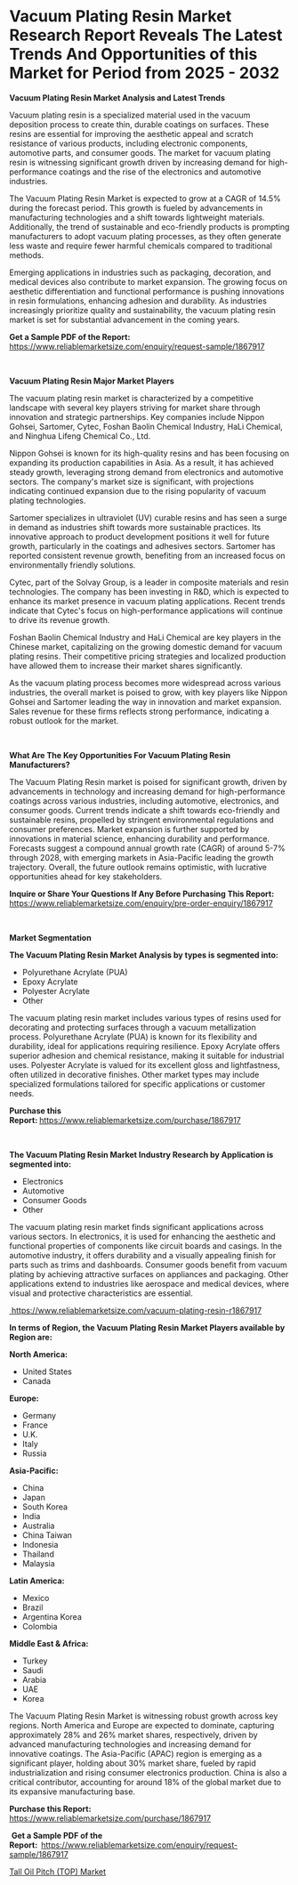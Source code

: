 <p><h1>Vacuum Plating Resin Market Research Report Reveals The Latest Trends And Opportunities of this Market for Period from 2025 - 2032</h1></p><p><strong>Vacuum Plating Resin Market Analysis and Latest Trends</strong></p>
<p><p>Vacuum plating resin is a specialized material used in the vacuum deposition process to create thin, durable coatings on surfaces. These resins are essential for improving the aesthetic appeal and scratch resistance of various products, including electronic components, automotive parts, and consumer goods. The market for vacuum plating resin is witnessing significant growth driven by increasing demand for high-performance coatings and the rise of the electronics and automotive industries.</p><p>The Vacuum Plating Resin Market is expected to grow at a CAGR of 14.5% during the forecast period. This growth is fueled by advancements in manufacturing technologies and a shift towards lightweight materials. Additionally, the trend of sustainable and eco-friendly products is prompting manufacturers to adopt vacuum plating processes, as they often generate less waste and require fewer harmful chemicals compared to traditional methods.</p><p>Emerging applications in industries such as packaging, decoration, and medical devices also contribute to market expansion. The growing focus on aesthetic differentiation and functional performance is pushing innovations in resin formulations, enhancing adhesion and durability. As industries increasingly prioritize quality and sustainability, the vacuum plating resin market is set for substantial advancement in the coming years.</p></p>
<p><strong>Get a Sample PDF of the Report:&nbsp;</strong> <a href="https://www.reliablemarketsize.com/enquiry/request-sample/1867917?utm_campaign=2520&utm_medium=2&utm_source=Github&utm_content=ia&utm_term=03042025&utm_id=vacuum-plating-resin">https://www.reliablemarketsize.com/enquiry/request-sample/1867917</a></p>
<p>&nbsp;</p>
<p><strong>Vacuum Plating Resin Major Market Players</strong></p>
<p><p>The vacuum plating resin market is characterized by a competitive landscape with several key players striving for market share through innovation and strategic partnerships. Key companies include Nippon Gohsei, Sartomer, Cytec, Foshan Baolin Chemical Industry, HaLi Chemical, and Ninghua Lifeng Chemical Co., Ltd.</p><p>Nippon Gohsei is known for its high-quality resins and has been focusing on expanding its production capabilities in Asia. As a result, it has achieved steady growth, leveraging strong demand from electronics and automotive sectors. The company's market size is significant, with projections indicating continued expansion due to the rising popularity of vacuum plating technologies.</p><p>Sartomer specializes in ultraviolet (UV) curable resins and has seen a surge in demand as industries shift towards more sustainable practices. Its innovative approach to product development positions it well for future growth, particularly in the coatings and adhesives sectors. Sartomer has reported consistent revenue growth, benefiting from an increased focus on environmentally friendly solutions.</p><p>Cytec, part of the Solvay Group, is a leader in composite materials and resin technologies. The company has been investing in R&D, which is expected to enhance its market presence in vacuum plating applications. Recent trends indicate that Cytec's focus on high-performance applications will continue to drive its revenue growth.</p><p>Foshan Baolin Chemical Industry and HaLi Chemical are key players in the Chinese market, capitalizing on the growing domestic demand for vacuum plating resins. Their competitive pricing strategies and localized production have allowed them to increase their market shares significantly.</p><p>As the vacuum plating process becomes more widespread across various industries, the overall market is poised to grow, with key players like Nippon Gohsei and Sartomer leading the way in innovation and market expansion. Sales revenue for these firms reflects strong performance, indicating a robust outlook for the market.</p></p>
<p>&nbsp;</p>
<p><strong>What Are The Key Opportunities For Vacuum Plating Resin Manufacturers?</strong></p>
<p><p>The Vacuum Plating Resin market is poised for significant growth, driven by advancements in technology and increasing demand for high-performance coatings across various industries, including automotive, electronics, and consumer goods. Current trends indicate a shift towards eco-friendly and sustainable resins, propelled by stringent environmental regulations and consumer preferences. Market expansion is further supported by innovations in material science, enhancing durability and performance. Forecasts suggest a compound annual growth rate (CAGR) of around 5-7% through 2028, with emerging markets in Asia-Pacific leading the growth trajectory. Overall, the future outlook remains optimistic, with lucrative opportunities ahead for key stakeholders.</p></p>
<p><strong>Inquire or Share Your Questions If Any Before Purchasing This Report:</strong> <a href="https://www.reliablemarketsize.com/enquiry/pre-order-enquiry/1867917?utm_campaign=2520&utm_medium=2&utm_source=Github&utm_content=ia&utm_term=03042025&utm_id=vacuum-plating-resin">https://www.reliablemarketsize.com/enquiry/pre-order-enquiry/1867917</a></p>
<p>&nbsp;</p>
<p><strong>Market Segmentation</strong></p>
<p><strong>The Vacuum Plating Resin Market Analysis by types is segmented into:</strong></p>
<p><ul><li>Polyurethane Acrylate (PUA)</li><li>Epoxy Acrylate</li><li>Polyester Acrylate</li><li>Other</li></ul></p>
<p><p>The vacuum plating resin market includes various types of resins used for decorating and protecting surfaces through a vacuum metallization process. Polyurethane Acrylate (PUA) is known for its flexibility and durability, ideal for applications requiring resilience. Epoxy Acrylate offers superior adhesion and chemical resistance, making it suitable for industrial uses. Polyester Acrylate is valued for its excellent gloss and lightfastness, often utilized in decorative finishes. Other market types may include specialized formulations tailored for specific applications or customer needs.</p></p>
<p><strong>Purchase this Report:&nbsp;</strong><a href="https://www.reliablemarketsize.com/purchase/1867917?utm_campaign=2520&utm_medium=2&utm_source=Github&utm_content=ia&utm_term=03042025&utm_id=vacuum-plating-resin">https://www.reliablemarketsize.com/purchase/1867917</a></p>
<p>&nbsp;</p>
<p><strong>The Vacuum Plating Resin Market Industry Research by Application is segmented into:</strong></p>
<p><ul><li>Electronics</li><li>Automotive</li><li>Consumer Goods</li><li>Other</li></ul></p>
<p><p>The vacuum plating resin market finds significant applications across various sectors. In electronics, it is used for enhancing the aesthetic and functional properties of components like circuit boards and casings. In the automotive industry, it offers durability and a visually appealing finish for parts such as trims and dashboards. Consumer goods benefit from vacuum plating by achieving attractive surfaces on appliances and packaging. Other applications extend to industries like aerospace and medical devices, where visual and protective characteristics are essential.</p></p>
<p><a href="https://www.reliablemarketsize.com/vacuum-plating-resin-r1867917?utm_campaign=2520&utm_medium=2&utm_source=Github&utm_content=ia&utm_term=03042025&utm_id=vacuum-plating-resin">&nbsp;https://www.reliablemarketsize.com/vacuum-plating-resin-r1867917</a></p>
<p><strong>In terms of Region, the Vacuum Plating Resin Market Players available by Region are:</strong></p>
<p>
    <p> <strong> North America: </strong>
        <ul>
            <li>United States</li>
            <li>Canada</li>
        </ul>
        </p> 
    <p> <strong> Europe: </strong>
        <ul>
            <li>Germany</li>
            <li>France</li>
            <li>U.K.</li>
            <li>Italy</li>
            <li>Russia</li>
        </ul>
        </p> 
    <p> <strong> Asia-Pacific: </strong>
        <ul>
            <li>China</li>
            <li>Japan</li>
            <li>South Korea</li>
            <li>India</li>
            <li>Australia</li>
            <li>China Taiwan</li>
            <li>Indonesia</li>
            <li>Thailand</li>
            <li>Malaysia</li>
        </ul>
        </p> 
    <p> <strong> Latin America: </strong>
        <ul>
            <li>Mexico</li>
            <li>Brazil</li>
            <li>Argentina Korea</li>
            <li>Colombia</li>
        </ul>
        </p> 
    <p> <strong> Middle East & Africa: </strong>
        <ul>
            <li>Turkey</li>
            <li>Saudi</li>
            <li>Arabia</li>
            <li>UAE</li>
            <li>Korea</li>
        </ul>
    </p>
    </p>
<p><p>The Vacuum Plating Resin Market is witnessing robust growth across key regions. North America and Europe are expected to dominate, capturing approximately 28% and 26% market shares, respectively, driven by advanced manufacturing technologies and increasing demand for innovative coatings. The Asia-Pacific (APAC) region is emerging as a significant player, holding about 30% market share, fueled by rapid industrialization and rising consumer electronics production. China is also a critical contributor, accounting for around 18% of the global market due to its expansive manufacturing base.</p></p>
<p><strong>Purchase this Report: </strong><a href="https://www.reliablemarketsize.com/purchase/1867917?utm_campaign=2520&utm_medium=2&utm_source=Github&utm_content=ia&utm_term=03042025&utm_id=vacuum-plating-resin">https://www.reliablemarketsize.com/purchase/1867917</a></p>
<p>&nbsp;<strong>Get a Sample PDF of the Report:&nbsp;&nbsp;</strong><a href="https://www.reliablemarketsize.com/enquiry/request-sample/1867917?utm_campaign=2520&utm_medium=2&utm_source=Github&utm_content=ia&utm_term=03042025&utm_id=vacuum-plating-resin">https://www.reliablemarketsize.com/enquiry/request-sample/1867917</a></p>
<p><strong></strong></p>
<p><p><a href="https://github.com/curinbucan9/Market-Research-Report-List-1/blob/main/tall-oil-pitch-top-market.md?utm_campaign=2520&utm_medium=2&utm_source=Github&utm_content=ia&utm_term=03042025&utm_id=vacuum-plating-resin">Tall Oil Pitch (TOP) Market</a></p></p>